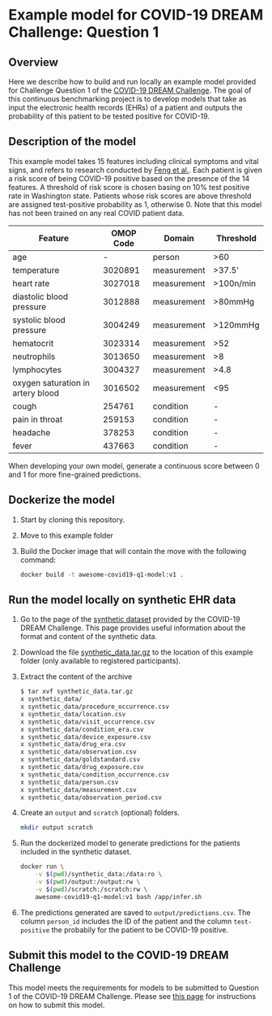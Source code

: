 # Example model for COVID-19 DREAM Challenge: Question 1

## Overview

Here we describe how to build and run locally an example model provided for Challenge Question 1 of the [COVID-19 DREAM Challenge](https://www.synapse.org/#!Synapse:syn18404605). The goal of this continuous benchmarking project is to develop models that take as input the electronic health records (EHRs) of a patient and outputs the probability of this patient to be tested positive for COVID-19.

## Description of the model

This example model takes 15 features including clinical symptoms and vital signs, and refers to research conducted by [Feng et al.](https://www.medrxiv.org/content/10.1101/2020.03.19.20039099v1).
Each patient is given a risk score of being COVID-19 positive based on the presence of the 14 features. A threshold of risk score is chosen basing on 10% test positive rate in Washington state. Patients whose risk scores are above threshold are assigned test-positive probability as 1, otherwise 0. Note that this model has not been trained on any real COVID patient data.

| Feature|OMOP Code|Domain|Threshold|
|-|-|-|-|
|age|-|person|>60|
|temperature|3020891|measurement|>37.5'|
|heart rate|3027018|measurement|>100n/min|
|diastolic blood pressure|3012888|measurement|>80mmHg|
|systolic blood pressure|3004249|measurement|>120mmHg|
|hematocrit|3023314|measurement|>52|
|neutrophils|3013650|measurement|>8|
|lymphocytes|3004327|measurement|>4.8|
|oxygen saturation in artery blood|3016502|measurement|<95|
|cough|254761|condition|-|
|pain in throat|259153|condition|-|
|headache|378253|condition|-|
|fever|437663|condition|-|

When developing your own model, generate a continuous score between 0 and 1 for more fine-grained predictions.

## Dockerize the model

1. Start by cloning this repository.

2. Move to this example folder

3. Build the Docker image that will contain the move with the following command:

    ```bash
    docker build -t awesome-covid19-q1-model:v1 .
    ```

## Run the model locally on synthetic EHR data

1. Go to the page of the [synthetic dataset](https://www.synapse.org/#!Synapse:syn21978034) provided by the COVID-19 DREAM Challenge. This page provides useful information about the format and content of the synthetic data.

2. Download the file [synthetic_data.tar.gz](https://www.synapse.org/#!Synapse:syn22043931) to the location of this example folder (only available to registered participants).

3. Extract the content of the archive

    ```bash
    $ tar xvf synthetic_data.tar.gz
    x synthetic_data/
    x synthetic_data/procedure_occurrence.csv
    x synthetic_data/location.csv
    x synthetic_data/visit_occurrence.csv
    x synthetic_data/condition_era.csv
    x synthetic_data/device_exposure.csv
    x synthetic_data/drug_era.csv
    x synthetic_data/observation.csv
    x synthetic_data/goldstandard.csv
    x synthetic_data/drug_exposure.csv
    x synthetic_data/condition_occurrence.csv
    x synthetic_data/person.csv
    x synthetic_data/measurement.csv
    x synthetic_data/observation_period.csv
    ```

4. Create an `output` and `scratch` (optional) folders.

    ```bash
    mkdir output scratch
    ```

5. Run the dockerized model to generate predictions for the patients included in the synthetic dataset.

    ```bash
    docker run \
        -v $(pwd)/synthetic_data:/data:ro \
        -v $(pwd)/output:/output:rw \
        -v $(pwd)/scratch:/scratch:rw \
        awesome-covid19-q1-model:v1 bash /app/infer.sh
    ```

6. The predictions generated are saved to `output/predictions.csv`. The column `person_id` includes the ID of the patient and the column `test-positive` the probabily for the patient to be COVID-19 positive.

## Submit this model to the COVID-19 DREAM Challenge

This model meets the requirements for models to be submitted to Question 1 of the COVID-19 DREAM Challenge. Please see [this page](https://www.synapse.org/#!Synapse:syn21849256/wiki/601875) for instructions on how to submit this model.
